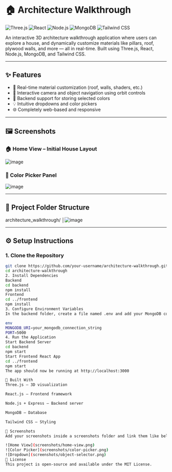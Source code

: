 # 🏠 Architecture Walkthrough

![Three.js](https://img.shields.io/badge/3D-Three.js-green)
![React](https://img.shields.io/badge/Frontend-React-blue)
![Node.js](https://img.shields.io/badge/Backend-Node.js-yellow)
![MongoDB](https://img.shields.io/badge/Database-MongoDB-brightgreen)
![Tailwind CSS](https://img.shields.io/badge/Styling-TailwindCSS-06B6D4)

An interactive 3D architecture walkthrough application where users can explore a house, 
and dynamically customize materials like pillars, roof, plywood walls, and more — all in 
real-time. Built using Three.js, React, Node.js, MongoDB, and Tailwind CSS.

---------------------------------------------------------------------------------------------------------------

## ✨ Features

- 🎨 Real-time material customization (roof, walls, shaders, etc.)
- 🧭 Interactive camera and object navigation using orbit controls
- 💾 Backend support for storing selected colors
- 💡 Intuitive dropdowns and color pickers
- 🌐 Completely web-based and responsive

---

## 🖼️ Screenshots

### 🏠 Home View – Initial House Layout
![image](https://github.com/user-attachments/assets/2d50dba6-02a5-46b1-a55a-e0d8f84ca54b)


### 🎨 Color Picker Panel
![image](https://github.com/user-attachments/assets/2df352ad-f9ce-4ce6-8ca3-eb8e45e4253c)



-------------------------------------------------------------

## 📁 Project Folder Structure
architecture_walkthrough/
│![image](https://github.com/user-attachments/assets/c64c92cc-fe74-4054-97e0-f22969aef88a)



---

## ⚙️ Setup Instructions

### 1. Clone the Repository

```bash
git clone https://github.com/your-username/architecture-walkthrough.git
cd architecture-walkthrough
2. Install Dependencies
Backend
cd backend
npm install
Frontend
cd ../frontend
npm install
3. Configure Environment Variables
In the backend folder, create a file named .env and add your MongoDB connection string:

env
MONGODB_URI=your_mongodb_connection_string
PORT=5000
4. Run the Application
Start Backend Server
cd backend
npm start
Start Frontend React App
cd ../frontend
npm start
The app should now be running at http://localhost:3000

🧠 Built With
Three.js – 3D visualization

React.js – Frontend framework

Node.js + Express – Backend server

MongoDB – Database

Tailwind CSS – Styling

📸 Screenshots
Add your screenshots inside a screenshots folder and link them like below:

![Home View](screenshots/home-view.png)
![Color Picker](screenshots/color-picker.png)
![Dropdown](screenshots/object-selector.png)
🪪 License
This project is open-source and available under the MIT License.



